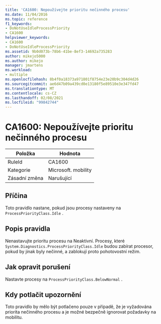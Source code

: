 ```yaml
---
title: 'CA1600: Nepoužívejte prioritu nečinného procesu'
ms.date: 11/04/2016
ms.topic: reference
f1_keywords:
- DoNotUseIdleProcessPriority
- CA1600
helpviewer_keywords:
- CA1600
- DoNotUseIdleProcessPriority
ms.assetid: 9b0d073b-78b6-41be-8ef3-14692a735283
author: mikejo5000
ms.author: mikejo
manager: jmartens
ms.workload:
- multiple
ms.openlocfilehash: 8b4f0a18373a971801f8754e23e20b9c304d4d26
ms.sourcegitcommit: ae6d47b09a439cd0e13180f5e89510e3e347fd47
ms.translationtype: MT
ms.contentlocale: cs-CZ
ms.lasthandoff: 02/08/2021
ms.locfileid: "99842744"
---
```

# <a name="ca1600-do-not-use-idle-process-priority"></a>CA1600: Nepoužívejte prioritu nečinného procesu

|Položka|Hodnota|
|-|-|
|RuleId|CA1600|
|Kategorie|Microsoft. mobility|
|Zásadní změna|Narušující|

## <a name="cause"></a>Příčina
Toto pravidlo nastane, pokud jsou procesy nastaveny na `ProcessPriorityClass.Idle` .

## <a name="rule-description"></a>Popis pravidla
Nenastavujte prioritu procesu na Neaktivní. Procesy, které `System.Diagnostics.ProcessPriorityClass.Idle` budou zabírat procesor, pokud by jinak byly nečinné, a zablokují proto pohotovostní režim.

## <a name="how-to-fix-violations"></a>Jak opravit porušení
Nastavte procesy na `ProcessPriorityClass.BelowNormal` .

## <a name="when-to-suppress-warnings"></a>Kdy potlačit upozornění
Toto pravidlo by mělo být potlačeno pouze v případě, že je vyžadována priorita nečinného procesu a je možné bezpečně ignorovat požadavky na mobilitu.
